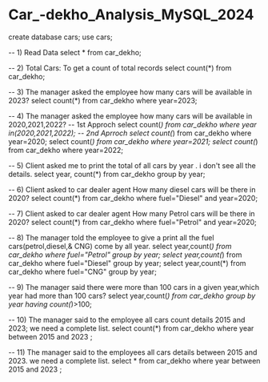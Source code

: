 # Car_-dekho_Analysis_MySQL_2024

create database cars;
use cars;

-- 1) Read Data 
select * from car_dekho;

-- 2) Total Cars: To get a count of total records
select count(*) from car_dekho;

-- 3) The manager asked the employee how many cars will be available in 2023?
select count(*) from car_dekho where year=2023;

-- 4) The manager asked the employee how many cars will be available in 2020,2021,2022?
-- 1st Approch
select count(*) from car_dekho where year in(2020,2021,2022);
-- 2nd Aprroch
select count(*) from car_dekho where year=2020;
select count(*) from car_dekho where year=2021;
select count(*) from car_dekho where year=2022;

-- 5) Client asked me to print the total of all cars by year . i don't see all the details.
select year, count(*) from car_dekho group by year;

-- 6) Client asked to car dealer agent How many diesel cars will be there in 2020?
select count(*) from car_dekho where fuel="Diesel" and year=2020;

-- 7) Client asked to car dealer agent How many Petrol cars will be there in 2020?
select count(*) from car_dekho where fuel="Petrol" and year=2020;

-- 8) The manager told the employee to give a print all the fuel cars(petrol,diesel,& CNG) come by all year.
select year,count(*) from car_dekho where fuel="Petrol" group by year;
select year,count(*) from car_dekho where fuel="Diesel" group by year;
select year,count(*) from car_dekho where fuel="CNG" group by year;

-- 9) The manager said there were more than 100 cars in a given year,which year had more than 100 cars?
select year,count(*) from car_dekho group by year having count(*)>100;

-- 10)  The manager said to the employee all cars count details 2015  and 2023; we need a complete list.
select count(*) from car_dekho where year  between 2015 and 2023 ; 

-- 11) The manager said to the employees  all cars details between  2015 and 2023. we need a complete list.
select * from car_dekho where year between 2015 and 2023 ; 

